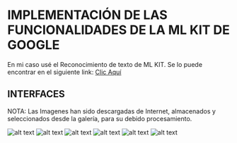 # IMPLEMENTACIÓN DE LAS FUNCIONALIDADES DE LA ML KIT DE GOOGLE


En mi caso usé el Reconocimiento de texto de ML KIT. Se lo puede encontrar en el siguiente link: [Clic Aquí](https://developers.google.com/ml-kit/vision/text-recognition/android) 

## INTERFACES
NOTA: Las Imagenes han sido descargadas de Internet, almacenados y seleccionados desde la galería, para su debido procesamiento.


![alt text](https://github.com/AndyNinasunta/Tarea_Reconocimiento_Texto_ML_KIT/blob/master/Reconocimiento%20de%20Texto/Imagenes.PNG)
![alt text](https://github.com/AndyNinasunta/Tarea_Reconocimiento_Texto_ML_KIT/blob/master/Reconocimiento%20de%20Texto/Interfaz%20principal.PNG)
![alt text](https://github.com/AndyNinasunta/Tarea_Reconocimiento_Texto_ML_KIT/blob/master/Reconocimiento%20de%20Texto/Ejemplo%201.PNG)
![alt text](https://github.com/AndyNinasunta/Tarea_Reconocimiento_Texto_ML_KIT/blob/master/Reconocimiento%20de%20Texto/Ejemplo%202.PNG)
![alt text](https://github.com/AndyNinasunta/Tarea_Reconocimiento_Texto_ML_KIT/blob/master/Reconocimiento%20de%20Texto/Ejemplo%203.PNG)
![alt text](https://github.com/AndyNinasunta/Tarea_Reconocimiento_Texto_ML_KIT/blob/master/Reconocimiento%20de%20Texto/Ejemplo%204.PNG)

